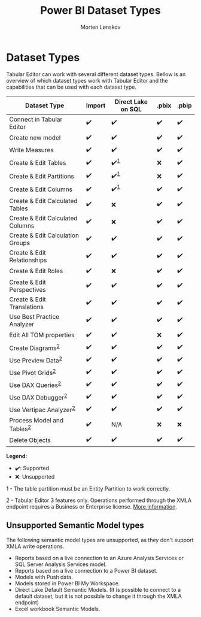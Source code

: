 ﻿---
uid: semantic-model-types
title: Power BI Dataset Types
author: Morten Lønskov
updated: 2025-04-23
applies_to:
  versions:
    - version: 2.x
    - version: 3.x
  editions:
    - edition: Desktop
    - edition: Business
    - edition: Enterprise
---


# Dataset Types

Tabular Editor can work with several different dataset types. Bellow is an overview of which dataset types work with Tabular Editor and the capabilities that can be used with each dataset type. 


|Dataset Type|Import|Direct Lake on SQL|.pbix|.pbip|
|---|---|---|---|---|
|Connect in Tabular Editor|✔️|✔️|✔️|✔️|
|Create new model|✔️|✔️|✔️|✔️|
|Write Measures|✔️|✔️|✔️|✔️|
|Create & Edit Tables|✔️|✔️<sup>[1](#DirectLake)</sup>|❌|✔️|
|Create & Edit Partitions|✔️|✔️<sup>[1](#DirectLake)</sup>|❌|✔️|
|Create & Edit Columns|✔️|✔️<sup>[1](#DirectLake)</sup>|✔️|✔️|
|Create & Edit Calculated Tables|✔️|❌|✔️|✔️|
|Create & Edit Calculated Columns|✔️|❌|✔️|✔️|
|Create & Edit Calculation Groups|✔️|✔️|✔️|✔️|
|Create & Edit Relationships|✔️|✔️|✔️|✔️|
|Create & Edit Roles|✔️|❌|✔️|✔️|
|Create & Edit Perspectives|✔️|✔️|✔️|✔️|
|Create & Edit Translations|✔️|✔️|✔️|✔️|
|Use Best Practice Analyzer|✔️|✔️|✔️|✔️|
|Edit All TOM properties|✔️|✔️|❌|✔️|
|Create Diagrams<sup>[2](#TE3Prem)</sup>|✔️|✔️|✔️|✔️|
|Use Preview Data<sup>[2](#TE3Prem)</sup>|✔️|✔️|✔️|✔️|
|Use Pivot Grids<sup>[2](#TE3Prem)</sup>|✔️|✔️|✔️|✔️|
|Use DAX Queries<sup>[2](#TE3Prem)</sup>|✔️|✔️|✔️|✔️|
|Use DAX Debugger<sup>[2](#TE3Prem)</sup>|✔️|✔️|✔️|✔️|
|Use Vertipac Analyzer<sup>[2](#TE3Prem)</sup>|✔️|✔️|✔️|✔️|
|Process Model and Tables<sup>[2](#TE3Prem)</sup>|✔️|N/A|❌|❌|
|Delete Objects|✔️|✔️|✔️|✔️|

**Legend:**
- ✔️: Supported 
- ❌: Unsupported


<a name="DirectLake">1</a> - The table partition must be an Entity Partition to work correctly.

<a name="TE3Prem">2</a> - Tabular Editor 3 features only. Operations performed through the XMLA endpoint requires a Business or Enterprise license. [More information](xref:editions).

## Unsupported Semantic Model types
The following semantic model types are unsupported, as they don't support XMLA write operations.

- Reports based on a live connection to an Azure Analysis Services or SQL Server Analysis Services model.
- Reports based on a live connection to a Power BI dataset.
- Models with Push data.
- Models stored in Power BI My Workspace.
- Direct Lake Default Semantic Models. (It is possible to connect to a default dataset, but it is not possible to change it through the XMLA endpoint)
- Excel workbook Semantic Models.